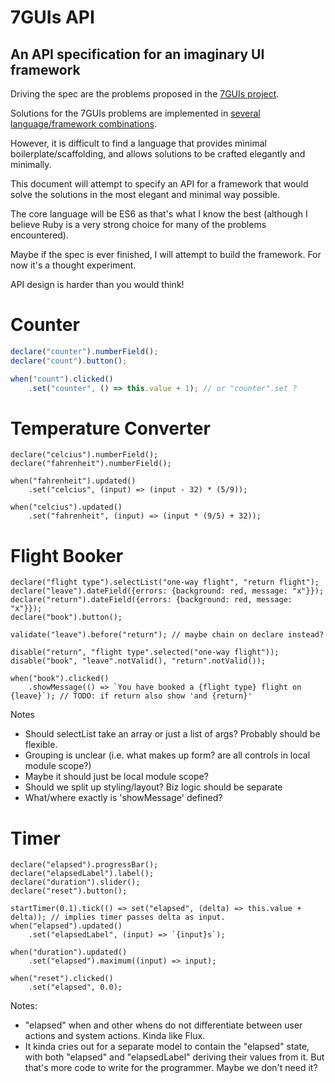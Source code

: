 # 7GUIs API

## An API specification for an imaginary UI framework

Driving the spec are the problems proposed in the [7GUIs project](https://github.com/eugenkiss/7guis/wiki).

Solutions for the 7GUIs problems are implemented in [several language/framework combinations](https://github.com/eugenkiss/7guis).

However, it is difficult to find a language that provides minimal boilerplate/scaffolding, and allows solutions to be crafted elegantly and minimally.

This document will attempt to specify an API for a framework that would solve the solutions in the most elegant and minimal way possible.

The core language will be ES6 as that's what I know the best (although I believe Ruby is a very strong choice for many of the problems encountered).

Maybe if the spec is ever finished, I will attempt to build the framework. For now it's a thought experiment.

API design is harder than you would think!

# Counter

```javascript
declare("counter").numberField();
declare("count").button();

when("count").clicked()
	.set("counter", () => this.value + 1); // or "counter".set ?
```

# Temperature Converter

```
declare("celcius").numberField();
declare("fahrenheit").numberField();

when("fahrenheit").updated()
	.set("celcius", (input) => (input - 32) * (5/9));

when("celcius").updated()
	.set("fahrenheit", (input) => (input * (9/5) + 32));
```

# Flight Booker

```
declare("flight type").selectList("one-way flight", "return flight");
declare("leave").dateField({errors: {background: red, message: "x"}});
declare("return").dateField({errors: {background: red, message: "x"}});
declare("book").button();

validate("leave").before("return"); // maybe chain on declare instead?

disable("return", "flight type".selected("one-way flight"));
disable("book", "leave".notValid(), "return".notValid());

when("book").clicked()
	.showMessage(() => `You have booked a {flight type} flight on {leave}`); // TODO: if return also show 'and {return}'
```

Notes
* Should selectList take an array or just a list of args? Probably should be flexible.
* Grouping is unclear (i.e. what makes up form? are all controls in local module scope?)
* Maybe it should just be local module scope?
* Should we split up styling/layout? Biz logic should be separate
* What/where exactly is 'showMessage' defined?


# Timer

```
declare("elapsed").progressBar();
declare("elapsedLabel").label();
declare("duration").slider();
declare("reset").button();

startTimer(0.1).tick(() => set("elapsed", (delta) => this.value + delta)); // implies timer passes delta as input.
when("elapsed").updated()
	.set("elapsedLabel", (input) => `{input}s`);

when("duration").updated()
	.set("elapsed").maximum((input) => input);

when("reset").clicked()
	.set("elapsed", 0.0);
```

Notes:
* "elapsed" when and other whens do not differentiate between user actions and system actions. Kinda like Flux.
* It kinda cries out for a separate model to contain the "elapsed" state, with both "elapsed" and "elapsedLabel" deriving their values from it. But that's more code to write for the programmer. Maybe we don't need it?
